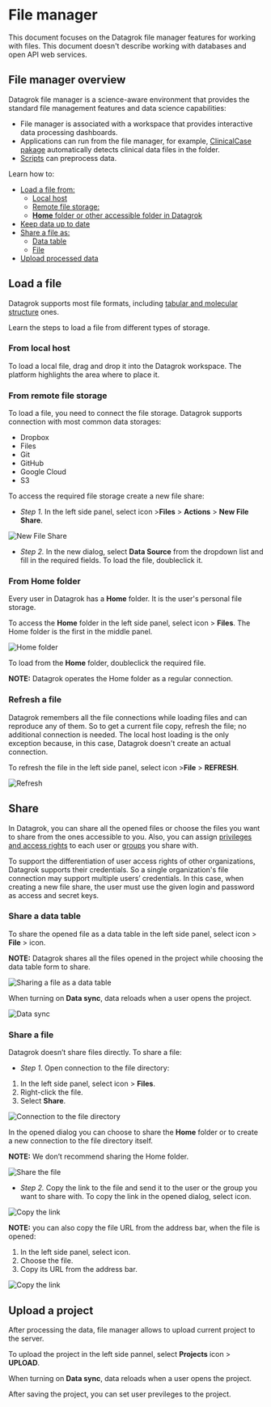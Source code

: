# File manager

This document focuses on the Datagrok file manager features for working with
files. This document doesn't describe working with databases and open API web
services.

## File manager overview

Datagrok file manager is a science-aware environment that provides the standard
file management features and data science capabilities:

* File manager is associated with a workspace that provides interactive data
  processing dashboards.
* Applications can run from the file manager, for example, [ClinicalCase
  pakage](https://github.com/datagrok-ai/public/tree/master/packages/ClinicalCase#readme)
  automatically detects clinical data files in the folder.
* [Scripts](https://datagrok.ai/help/compute/scripting) can preprocess data.

Learn how to:

* [Load a file from:](#load-overview)
  * [Local host](#from-local-host)
  * [Remote file storage:](#from-remote-file-storage)
  * [**Home** folder or other accessible folder in Datagrok](#from-home-folder)
* [Keep data up to date](#refresh-a-file)
* [Share a file as:](#share)
  * [Data table](#sharing-a-data-table)
  * [File](#sharing-a-file)
* [Upload processed data](#upload)

<!--See useful features:

* [Dashboard](#dashboard)
* [Clinical case](#clinical-data)
* [Scripts](#scripts)-->

## Load a file

Datagrok supports most file formats, including [tabular and molecular
structure](https://datagrok.ai/help/access/file) ones.

Learn the steps to load a file from different types of storage.

### From local host

To load a local file, drag and drop it into the Datagrok workspace. The platform
highlights the area where to place it.

### From remote file storage

To load a file, you need to connect the file storage. Datagrok supports
connection with most common data storages:

* Dropbox
* Files
* Git
* GitHub
* Google Cloud
* S3

To access the required file storage create a new file share:

* _Step 1._ In the left side panel, select  icon >**Files** > **Actions** >
  **New File Share**.

![New File Share](Files-uploading-new-file-share.png)

* _Step 2._ In the new dialog, select **Data Source** from the dropdown list and
fill in the required fields. To load the file, doubleclick it.

### From **Home** folder

Every user in Datagrok has a **Home** folder. It is the user's personal file
storage.

To access the **Home** folder in the left side panel, select  icon > **Files**.
The Home folder is the first in the middle panel.

![Home folder](Files-uploading-Home-folder.png)

To load from the **Home** folder, doubleclick the required file.

**NOTE:** Datagrok operates the Home folder as a regular connection.

### Refresh a file

Datagrok remembers all the file connections while loading files and can
reproduce any of them. So to get a current file copy, refresh the file; no
additional connection is needed. The local host loading is the only exception
because, in this case, Datagrok doesn't create an actual connection.

To refresh the file in the left side panel, select icon >**File** > **REFRESH**.

![Refresh](Files-uploading-refresh.png)

<!--## Working with data features

### Clinical data

### Scripts

### Dashboard

Once you upload the file, the platform recognizes the data and offers tools for data processing-->

## Share

In Datagrok, you can share all the opened files or choose the files you want to
share from the ones accessible to you. Also, you can assign [privileges and
access rights](https://datagrok.ai/help/govern/security) to each user or
[groups](https://datagrok.ai/help/govern/group) you share with.

To support the differentiation of user access rights of other organizations,
Datagrok supports their credentials. So a single organization's file connection
may support multiple users’ credentials. In this case, when creating a new file
share, the user must use the given login and password as access and secret keys.

### Share a data table

To share the opened file as a data table in the left side panel, select  icon >
**File** >  icon.

**NOTE:** Datagrok shares all the files opened in the project while choosing the
data table form to share.

![Sharing a file as a data table](Files-uploading-share-the-table.png)

When turning on **Data sync**, data reloads when a user opens the project.

![Data sync](Files-uploading-share-the-table-sync-data.png)

### Share a file

Datagrok doesn’t share files directly. To share a file:

* _Step 1._ Open connection to the file directory:

1. In the left side panel, select  icon > **Files**.
2. Right-click the file.
3. Select **Share**.

![Connection to the file directory](Files-uploading-share-the-file.png)

In the opened dialog you can choose to share the **Home** folder or to create a
new connection to the file directory itself.

**NOTE:** We don’t recommend sharing the Home folder.

![Share the file](Files-uploading-share-the-file-directory.png)

* _Step 2._ Copy the link to the file and send it to the user or the group you
want to share with. To copy the link in the opened dialog, select icon.

![Copy the link](Files-uploading-copy-the-link.png)

**NOTE:** you can also copy the file URL from the address bar, when the file is
opened:

1. In the left side panel, select  icon.
2. Choose the file.
3. Copy its URL from the address bar.

![Copy the link](Files-uploading-copy-the-link-2.png)

## Upload a project

After processing the data, file manager allows to upload current project to the
server.

To upload the project in the left side pannel, select **Projects** icon >
**UPLOAD**.

When turning on **Data sync**, data reloads when a user opens the project.

After saving the project, you can set user previleges to the project.
<!--
![Upload the project](./File-manager- upload-the-project.gif "Upload the project")-->
